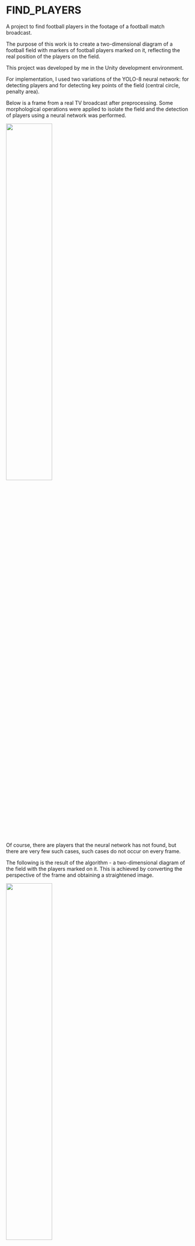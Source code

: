# FIND_PLAYERS
A project to find football players in the footage of a football match broadcast.

The purpose of this work is to create a two-dimensional diagram of a football field with markers of football players marked on it, reflecting the real position of the players on the field.

This project was developed by me in the Unity development environment.

For implementation, I used two variations of the YOLO-8 neural network: for detecting players and for detecting key points of the field (central circle, penalty area).

Below is a frame from a real TV broadcast after preprocessing. Some morphological operations were applied to isolate the field and the detection of players using a neural network was performed.

<img src="https://github.com/zhernakov14/FIND_PLAYERS/assets/54941157/67bd5864-88b3-4c82-b9ae-54aa8fa3f8e6" width=50% height=50%> 

Of course, there are players that the neural network has not found, but there are very few such cases, such cases do not occur on every frame.

The following is the result of the algorithm - a two-dimensional diagram of the field with the players marked on it. This is achieved by converting the perspective of the frame and obtaining a straightened image.

<img src="https://github.com/zhernakov14/FIND_PLAYERS/assets/54941157/3c5b8dde-d6a2-4c95-8931-adeb88bc60dc" width=50% height=50%> 

Of course, this algorithm can be improved. For example, by adding a division of players into teams by determining the color of the area where the player was detected. Also, the use of neural networks will allow you to more accurately identify the field area.
